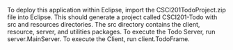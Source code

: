 To deploy this application within Eclipse, import the CSCI201TodoProject.zip file into Eclipse. This should generate a project called CSCI201-Todo with src and resources directories. The src directory contains the client, resource, server, and utilities packages. To execute the Todo Server, run server.MainServer. To execute the Client, run client.TodoFrame. 
